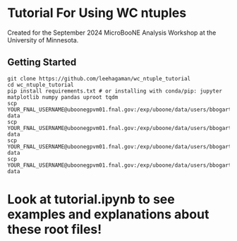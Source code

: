 
# Tutorial For Using WC ntuples

Created for the September 2024 MicroBooNE Analysis Workshop at the University of Minnesota.

## Getting Started

```
git clone https://github.com/leehagaman/wc_ntuple_tutorial
cd wc_ntuple_tutorial
pip install requirements.txt # or installing with conda/pip: jupyter matplotlib numpy pandas uproot tqdm
scp YOUR_FNAL_USERNAME@uboonegpvm01.fnal.gov:/exp/uboone/data/users/bbogart/processed_checkout_rootfiles/checkout_data_bnb_run1_PF.root data
scp YOUR_FNAL_USERNAME@uboonegpvm01.fnal.gov:/exp/uboone/data/users/bbogart/processed_checkout_rootfiles/checkout_data_extbnb_run1_PF.root data
scp YOUR_FNAL_USERNAME@uboonegpvm01.fnal.gov:/exp/uboone/data/users/bbogart/processed_checkout_rootfiles/checkout_prodgenie_bnb_dirt_overlay_run1_PF.root data
scp YOUR_FNAL_USERNAME@uboonegpvm01.fnal.gov:/exp/uboone/data/users/bbogart/processed_checkout_rootfiles/checkout_prodgenie_bnb_nu_overlay_run1_PF.root data
```

# Look at tutorial.ipynb to see examples and explanations about these root files!

